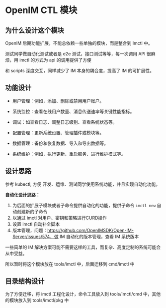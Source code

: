 # OpenIM CTL 模块


## 为什么设计这个模块

OpenIM 后期功能扩展，不能总依赖一些单独的模块，而是整合到 Imctl 中。

测试同学做自动化测试或者是 e2e 测试，接口测试等等，每一次调用 API 很麻烦，用 imctl 的方式为 api 的调用提供了方便

和 scripts 深度交互，同样减少了 IM 本身的耦合度，提高了 IM 的可扩展性。


## 功能设计

+ 用户管理：例如，添加、删除或禁用用户账户。

+ 系统监控：查看在线用户数量、消息传送速率等关键性能指标。

+ 调试：如查看日志、调整日志级别、查看系统状态等。

+ 配置管理：更新系统设置、管理插件或模块等。

+ 数据管理：备份和恢复数据、导入和导出数据等。

+ 系统维护：例如，执行更新、重启服务、进行维护模式等。


## 设计思路

参考 kubectl, 方便 开发、运维、测试同学使用系统功能，并且实现自动化功能。

**自动化设计思路：**
1. 为后面的扩展子模块或者子命令提供自动化的功能，提供子命令  `imctl new` 自动创建新的子命令
2. 以通过 imctl 对用户、密钥和策略进行CURD操作
3. 设置 imctl 自动补全脚本
4. 版本管理，问题：https://github.com/OpenIMSDK/Open-IM-Server/issues/574，做 IM 自动化的版本管理，查看 IM 系统版本

一些简单的 IM 解决方案可能不需要这样的工具，而复杂、高度定制的系统可能会从中受益。

所以暂时将这个模块放在 tools/imctl 中，后面迁移到 cmd/imctl 中


## 目录结构设计

为了方便迁移，将 imctl 工程化设计，命令工具放入到 tools/imctl/cmd 中，其他的模块放入到 tools/imctl/pkg 中

```